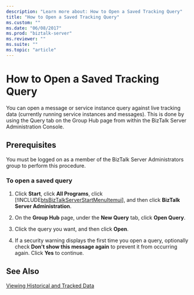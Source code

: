 ```yaml
---
description: "Learn more about: How to Open a Saved Tracking Query"
title: "How to Open a Saved Tracking Query"
ms.custom: ""
ms.date: "06/08/2017"
ms.prod: "biztalk-server"
ms.reviewer: ""
ms.suite: ""
ms.topic: "article"
---
```

# How to Open a Saved Tracking Query
You can open a message or service instance query against live tracking data (currently running service instances and messages). This is done by using the Query tab on the Group Hub page from within the BizTalk Server Administration Console.  
  
## Prerequisites  
 You must be logged on as a member of the BizTalk Server Administrators group to perform this procedure.  
  
### To open a saved query  
  
1. Click **Start**, click **All Programs**, click [!INCLUDE[btsBizTalkServerStartMenuItemui](../includes/btsbiztalkserverstartmenuitemui-md.md)], and then click **BizTalk Server Administration**.  
  
2. On the **Group Hub** page, under the **New Query** tab, click **Open Query**.  
  
3. Click the query you want, and then click **Open**.  
  
4. If a security warning displays the first time you open a query, optionally check **Don't show this message again** to prevent it from occurring again. Click **Yes** to continue.  
  
## See Also  
 [Viewing Historical and Tracked Data](../core/viewing-historical-and-tracked-data.md)
